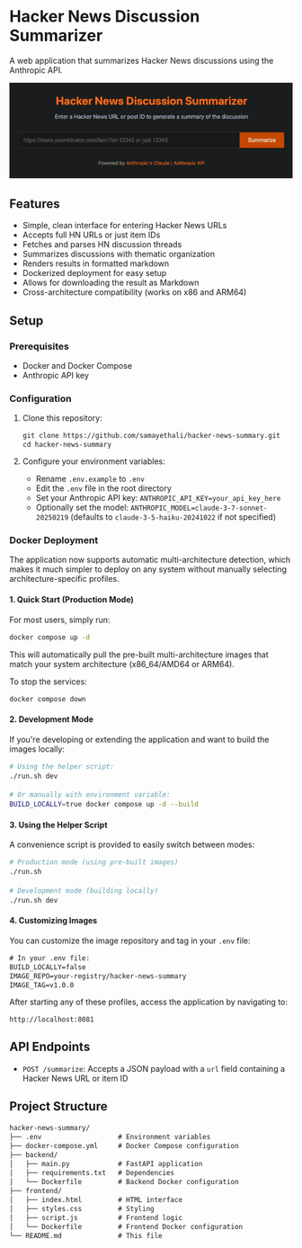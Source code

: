 # Hacker News Discussion Summarizer

A web application that summarizes Hacker News discussions using the Anthropic API.

![HN Discussion Summarizer Screenshot](img/screenshot.png)

## Features

- Simple, clean interface for entering Hacker News URLs
- Accepts full HN URLs or just item IDs
- Fetches and parses HN discussion threads
- Summarizes discussions with thematic organization
- Renders results in formatted markdown
- Dockerized deployment for easy setup
- Allows for downloading the result as Markdown
- Cross-architecture compatibility (works on x86 and ARM64)

## Setup

### Prerequisites

- Docker and Docker Compose
- Anthropic API key

### Configuration

1. Clone this repository:
   ```
   git clone https://github.com/samayethali/hacker-news-summary.git
   cd hacker-news-summary
   ```

2. Configure your environment variables:
   - Rename `.env.example` to `.env`
   - Edit the `.env` file in the root directory
   - Set your Anthropic API key: `ANTHROPIC_API_KEY=your_api_key_here`
   - Optionally set the model: `ANTHROPIC_MODEL=claude-3-7-sonnet-20250219` (defaults to `claude-3-5-haiku-20241022` if not specified)

### Docker Deployment

The application now supports automatic multi-architecture detection, which makes it much simpler to deploy on any system without manually selecting architecture-specific profiles.

#### 1. Quick Start (Production Mode)

For most users, simply run:

```bash
docker compose up -d
```

This will automatically pull the pre-built multi-architecture images that match your system architecture (x86_64/AMD64 or ARM64).

To stop the services:
```bash
docker compose down
```

#### 2. Development Mode

If you're developing or extending the application and want to build the images locally:

```bash
# Using the helper script:
./run.sh dev

# Or manually with environment variable:
BUILD_LOCALLY=true docker compose up -d --build
```

#### 3. Using the Helper Script

A convenience script is provided to easily switch between modes:

```bash
# Production mode (using pre-built images)
./run.sh

# Development mode (building locally)
./run.sh dev
```

#### 4. Customizing Images

You can customize the image repository and tag in your `.env` file:

```
# In your .env file:
BUILD_LOCALLY=false
IMAGE_REPO=your-registry/hacker-news-summary
IMAGE_TAG=v1.0.0
```

After starting any of these profiles, access the application by navigating to:
```
http://localhost:8081
```

## API Endpoints

- `POST /summarize`: Accepts a JSON payload with a `url` field containing a Hacker News URL or item ID

## Project Structure

```
hacker-news-summary/
├── .env                   # Environment variables
├── docker-compose.yml     # Docker Compose configuration
├── backend/
│   ├── main.py            # FastAPI application
│   ├── requirements.txt   # Dependencies
│   └── Dockerfile         # Backend Docker configuration
├── frontend/
│   ├── index.html         # HTML interface
│   ├── styles.css         # Styling
│   ├── script.js          # Frontend logic
│   └── Dockerfile         # Frontend Docker configuration
└── README.md              # This file
```
